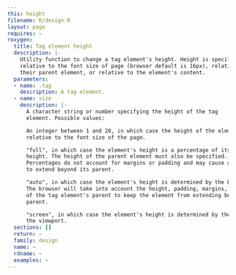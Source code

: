 ```yaml
---
this: height
filename: R/design.R
layout: page
requires: ~
roxygen:
  title: Tag element height
  description: |-
    Utility function to change a tag element's height. Height is specified
    relative to the font size of page (browser default is 16px), relative to
    their parent element, or relative to the element's content.
  parameters:
  - name: .tag
    description: A tag element.
  - name: size
    description: |-
      A character string or number specifying the height of the tag
      element. Possible values:

      An integer between 1 and 20, in which case the height of the element is
      relative to the font size of the page.

      "full", in which case the element's height is a percentage of its parent's
      height. The height of the parent element must also be specified.
      Percentages do not account for margins or padding and may cause an element
      to extend beyond its parent.

      "auto", in which case the element's height is determined by the browser.
      The browser will take into account the height, padding, margins, and border
      of the tag element's parent to keep the element from extending beyond its
      parent.

      "screen", in which case the element's height is determined by the height of
      the viewport.
  sections: []
  return: ~
  family: design
  name: ~
  rdname: ~
  examples: ~
---
```


